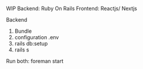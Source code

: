 WIP
Backend: Ruby On Rails
Frontend: Reactjs/ Nextjs

Backend
1. Bundle
2. configuration .env
3. rails db:setup
4. rails s

Run both:
foreman start
